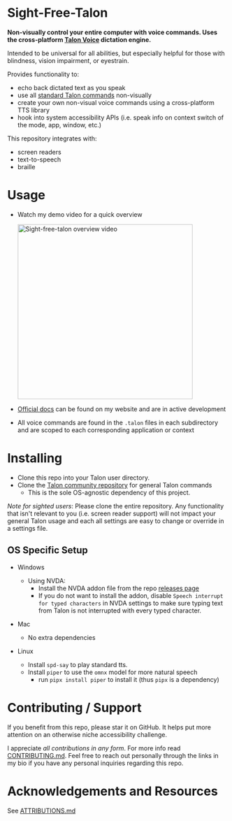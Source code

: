 # Sight-Free-Talon

**Non-visually control your entire computer with voice commands. Uses the cross-platform [Talon Voice](https://talon.wiki) dictation engine.**

Intended to be universal for all abilities, but especially helpful for those with blindness, vision impairment, or eyestrain.

Provides functionality to:

- echo back dictated text as you speak
- use all [standard Talon commands](https://github.com/talonhub/community) non-visually
- create your own non-visual voice commands using a cross-platform TTS library
- hook into system accessibility APIs (i.e. speak info on context switch of the mode, app, window, etc.)

This repository integrates with:

- screen readers
- text-to-speech
- braille

# Usage

- Watch my demo video for a quick overview

  <a href="https://www.youtube.com/watch?v=i-XcpnVwvR0" title="Sight-free-talon overview video">
  <img alt="Sight-free-talon overview video" src="https://github.com/C-Loftus/sight-free-talon/assets/70598503/1c33a46b-9595-4641-a6c1-0bc11b4ea90d" width="400">
  </a>

- [Official docs](https://colton.bio/sight-free-talon/) can be found on my website and are in active development
- All voice commands are found in the `.talon` files in each subdirectory and are scoped to each corresponding application or context

# Installing

- Clone this repo into your Talon user directory.
- Clone the [Talon community repository](https://github.com/talonhub/community) for general Talon commands
  - This is the sole OS-agnostic dependency of this project.

_Note for sighted users_: Please clone the entire repository. Any functionality that isn't relevant to you (i.e. screen reader support) will not impact your general Talon usage and each all settings are easy to change or override in a settings file.

## OS Specific Setup

- Windows

  - Using NVDA:
    - Install the NVDA addon file from the repo [releases page](https://github.com/C-Loftus/sight-free-talon/releases/)
    - If you do not want to install the addon, disable `Speech interrupt for typed characters` in NVDA settings to make sure typing text from Talon is not interrupted with every typed character.

- Mac

  - No extra dependencies

- Linux
  - Install `spd-say` to play standard tts.
  - Install `piper` to use the `omnx` model for more natural speech
    - run `pipx install piper` to install it (thus `pipx` is a dependency)

# Contributing / Support

If you benefit from this repo, please star it on GitHub. It helps put more attention on an otherwise niche accessibility challenge.

I appreciate _all contributions in any form_. For more info read [CONTRIBUTING.md](./docs/src/CONTRIBUTING.md). Feel free to reach out personally through the links in my bio if you have any personal inquiries regarding this repo.

# Acknowledgements and Resources

See [ATTRIBUTIONS.md](./docs/src/ATTRIBUTIONS.md)
